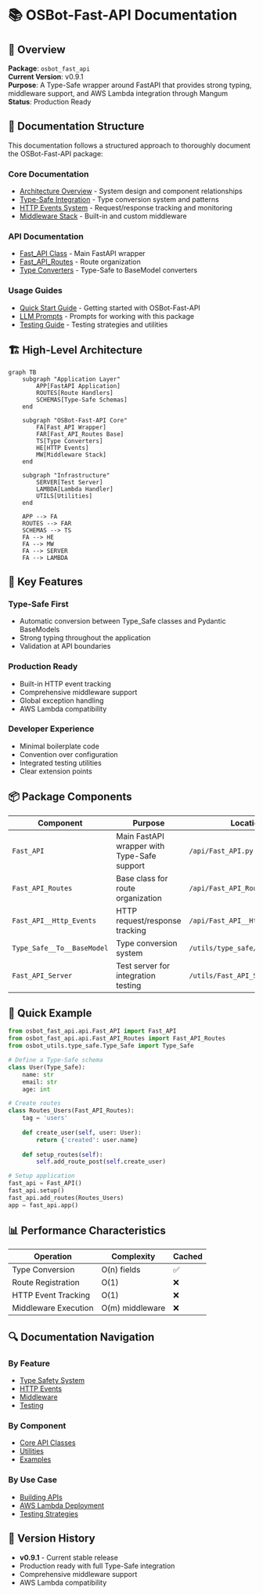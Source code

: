 # 📚 OSBot-Fast-API Documentation

## 🎯 Overview

**Package**: `osbot_fast_api`  
**Current Version**: v0.9.1  
**Purpose**: A Type-Safe wrapper around FastAPI that provides strong typing, middleware support, and AWS Lambda integration through Mangum  
**Status**: Production Ready

## 📖 Documentation Structure

This documentation follows a structured approach to thoroughly document the OSBot-Fast-API package:

### Core Documentation
- [Architecture Overview](./architecture/osbot-fast-api-architecture.md) - System design and component relationships
- [Type-Safe Integration](./type-safe/type-safe-integration.md) - Type conversion system and patterns
- [HTTP Events System](./features/http-events-system.md) - Request/response tracking and monitoring
- [Middleware Stack](./features/middleware-stack.md) - Built-in and custom middleware

### API Documentation
- [Fast_API Class](./code/osbot_fast_api/api/Fast_API.py.md) - Main FastAPI wrapper
- [Fast_API_Routes](./code/osbot_fast_api/api/Fast_API_Routes.py.md) - Route organization
- [Type Converters](./code/osbot_fast_api/utils/type_safe/) - Type-Safe to BaseModel converters

### Usage Guides
- [Quick Start Guide](./guides/quick-start.md) - Getting started with OSBot-Fast-API
- [LLM Prompts](./guides/llm-prompts.md) - Prompts for working with this package
- [Testing Guide](./guides/testing.md) - Testing strategies and utilities

## 🏗️ High-Level Architecture

```mermaid
graph TB
    subgraph "Application Layer"
        APP[FastAPI Application]
        ROUTES[Route Handlers]
        SCHEMAS[Type-Safe Schemas]
    end
    
    subgraph "OSBot-Fast-API Core"
        FA[Fast_API Wrapper]
        FAR[Fast_API_Routes Base]
        TS[Type Converters]
        HE[HTTP Events]
        MW[Middleware Stack]
    end
    
    subgraph "Infrastructure"
        SERVER[Test Server]
        LAMBDA[Lambda Handler]
        UTILS[Utilities]
    end
    
    APP --> FA
    ROUTES --> FAR
    SCHEMAS --> TS
    FA --> HE
    FA --> MW
    FA --> SERVER
    FA --> LAMBDA
```

## 🚀 Key Features

### Type-Safe First
- Automatic conversion between Type_Safe classes and Pydantic BaseModels
- Strong typing throughout the application
- Validation at API boundaries

### Production Ready
- Built-in HTTP event tracking
- Comprehensive middleware support
- Global exception handling
- AWS Lambda compatibility

### Developer Experience
- Minimal boilerplate code
- Convention over configuration
- Integrated testing utilities
- Clear extension points

## 📦 Package Components

| Component | Purpose | Location |
|-----------|---------|----------|
| `Fast_API` | Main FastAPI wrapper with Type-Safe support | `/api/Fast_API.py` |
| `Fast_API_Routes` | Base class for route organization | `/api/Fast_API_Routes.py` |
| `Fast_API__Http_Events` | HTTP request/response tracking | `/api/Fast_API__Http_Events.py` |
| `Type_Safe__To__BaseModel` | Type conversion system | `/utils/type_safe/` |
| `Fast_API_Server` | Test server for integration testing | `/utils/Fast_API_Server.py` |

## 🔧 Quick Example

```python
from osbot_fast_api.api.Fast_API import Fast_API
from osbot_fast_api.api.Fast_API_Routes import Fast_API_Routes
from osbot_utils.type_safe.Type_Safe import Type_Safe

# Define a Type-Safe schema
class User(Type_Safe):
    name: str
    email: str
    age: int

# Create routes
class Routes_Users(Fast_API_Routes):
    tag = 'users'
    
    def create_user(self, user: User):
        return {'created': user.name}
    
    def setup_routes(self):
        self.add_route_post(self.create_user)

# Setup application
fast_api = Fast_API()
fast_api.setup()
fast_api.add_routes(Routes_Users)
app = fast_api.app()
```

## 📊 Performance Characteristics

| Operation | Complexity | Cached |
|-----------|------------|---------|
| Type Conversion | O(n) fields | ✅ |
| Route Registration | O(1) | ❌ |
| HTTP Event Tracking | O(1) | ❌ |
| Middleware Execution | O(m) middleware | ❌ |

## 🔍 Documentation Navigation

### By Feature
- [Type Safety System](./type-safe/)
- [HTTP Events](./features/http-events-system.md)
- [Middleware](./features/middleware-stack.md)
- [Testing](./guides/testing.md)

### By Component
- [Core API Classes](./code/osbot_fast_api/api/)
- [Utilities](./code/osbot_fast_api/utils/)
- [Examples](./code/osbot_fast_api/examples/)

### By Use Case
- [Building APIs](./guides/quick-start.md)
- [AWS Lambda Deployment](./guides/lambda-deployment.md)
- [Testing Strategies](./guides/testing.md)

## 📝 Version History

- **v0.9.1** - Current stable release
- Production ready with full Type-Safe integration
- Comprehensive middleware support
- AWS Lambda compatibility